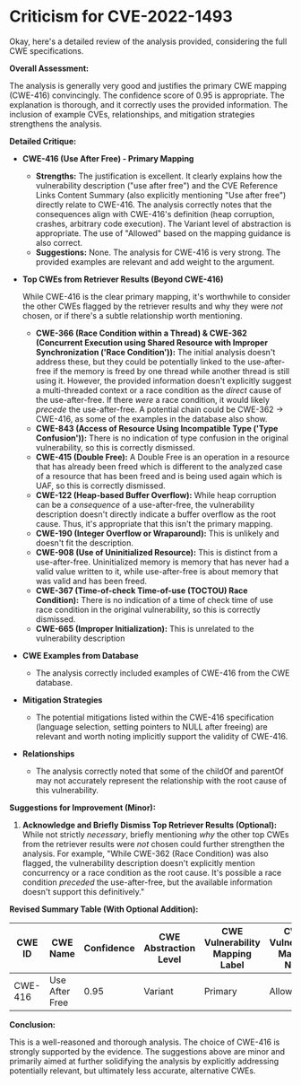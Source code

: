 # Criticism for CVE-2022-1493

Okay, here's a detailed review of the analysis provided, considering the full CWE specifications.

**Overall Assessment:**

The analysis is generally very good and justifies the primary CWE mapping (CWE-416) convincingly. The confidence score of 0.95 is appropriate. The explanation is thorough, and it correctly uses the provided information. The inclusion of example CVEs, relationships, and mitigation strategies strengthens the analysis.

**Detailed Critique:**

*   **CWE-416 (Use After Free) - Primary Mapping**

    *   **Strengths:** The justification is excellent. It clearly explains how the vulnerability description ("use after free") and the CVE Reference Links Content Summary (also explicitly mentioning "Use after free") directly relate to CWE-416. The analysis correctly notes that the consequences align with CWE-416's definition (heap corruption, crashes, arbitrary code execution).  The Variant level of abstraction is appropriate. The use of "Allowed" based on the mapping guidance is also correct.
    *   **Suggestions:** None. The analysis for CWE-416 is very strong. The provided examples are relevant and add weight to the argument.

*   **Top CWEs from Retriever Results (Beyond CWE-416)**

    While CWE-416 is the clear primary mapping, it's worthwhile to consider the other CWEs flagged by the retriever results and why they were *not* chosen, or if there's a subtle relationship worth mentioning.

    *   **CWE-366 (Race Condition within a Thread) & CWE-362 (Concurrent Execution using Shared Resource with Improper Synchronization ('Race Condition')):** The initial analysis doesn't address these, but they could be potentially linked to the use-after-free if the memory is freed by one thread while another thread is still using it. However, the provided information doesn't explicitly suggest a multi-threaded context or a race condition as the *direct* cause of the use-after-free. If there *were* a race condition, it would likely *precede* the use-after-free. A potential chain could be CWE-362 -> CWE-416, as some of the examples in the database also show.
    *   **CWE-843 (Access of Resource Using Incompatible Type ('Type Confusion')):** There is no indication of type confusion in the original vulnerability, so this is correctly dismissed.
    *   **CWE-415 (Double Free):** A Double Free is an operation in a resource that has already been freed which is different to the analyzed case of a resource that has been freed and is being used again which is UAF, so this is correctly dismissed.
    *   **CWE-122 (Heap-based Buffer Overflow):** While heap corruption can be a *consequence* of a use-after-free, the vulnerability description doesn't directly indicate a buffer overflow as the root cause. Thus, it's appropriate that this isn't the primary mapping.
    *   **CWE-190 (Integer Overflow or Wraparound):** This is unlikely and doesn't fit the description.
    *   **CWE-908 (Use of Uninitialized Resource):** This is distinct from a use-after-free.  Uninitialized memory is memory that has never had a valid value written to it, while use-after-free is about memory that was valid and has been freed.
    *   **CWE-367 (Time-of-check Time-of-use (TOCTOU) Race Condition):** There is no indication of a time of check time of use race condition in the original vulnerability, so this is correctly dismissed.
    *   **CWE-665 (Improper Initialization):** This is unrelated to the vulnerability description

*   **CWE Examples from Database**

    *   The analysis correctly included examples of CWE-416 from the CWE database.

*   **Mitigation Strategies**

    *   The potential mitigations listed within the CWE-416 specification (language selection, setting pointers to NULL after freeing) are relevant and worth noting implicitly support the validity of CWE-416.

*   **Relationships**
    *   The analysis correctly noted that some of the childOf and parentOf may not accurately represent the relationship with the root cause of this vulnerability.

**Suggestions for Improvement (Minor):**

1.  **Acknowledge and Briefly Dismiss Top Retriever Results (Optional):**  While not strictly *necessary*, briefly mentioning *why* the other top CWEs from the retriever results were *not* chosen could further strengthen the analysis.  For example, "While CWE-362 (Race Condition) was also flagged, the vulnerability description doesn't explicitly mention concurrency or a race condition as the root cause. It's possible a race condition *preceded* the use-after-free, but the available information doesn't support this definitively."

**Revised Summary Table (With Optional Addition):**

| CWE ID | CWE Name | Confidence | CWE Abstraction Level | CWE Vulnerability Mapping Label | CWE-Vulnerability Mapping Notes |
|---|---|---|---|---|---|
| CWE-416 | Use After Free | 0.95 | Variant | Primary | Allowed |

**Conclusion:**

This is a well-reasoned and thorough analysis. The choice of CWE-416 is strongly supported by the evidence. The suggestions above are minor and primarily aimed at further solidifying the analysis by explicitly addressing potentially relevant, but ultimately less accurate, alternative CWEs.